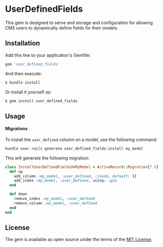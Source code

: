 # UserDefinedFields
This gem is designed to serve and storage and configuration for allowing CMS users to dynamically define fields for their models.

## Installation
Add this line to your application's Gemfile:

```ruby
gem 'user_defined_fields'
```

And then execute:
```bash
$ bundle install
```

Or install it yourself as:
```bash
$ gem install user_defined_fields
```

## Usage

#### Migrations
To install the `user_defined` column on a model, use the following command:

```bash
bundle exec rails generate user_defined_fields:install my_model
```

This will generate the following migration:

```ruby
class InstallUserDefinedFieldsOnMyModel < ActiveRecord::Migration[7.0]
  def up
    add_column :my_model, :user_defined, :jsonb, default: {}
    add_index :my_model, :user_defined, using: :gin
  end

  def down
    remove_index :my_model, :user_defined
    remove_column :my_model, :user_defined
  end
end
```

## License
The gem is available as open source under the terms of the [MIT License](https://opensource.org/licenses/MIT).
